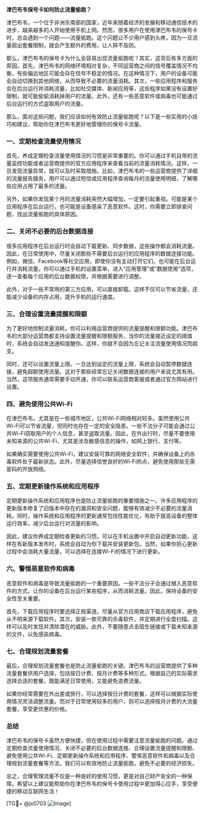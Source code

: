 **津巴布韦保号卡如何防止流量偷跑？**

津巴布韦，一个位于非洲东南部的国家，近年来随着经济的发展和移动通信技术的进步，越来越多的人开始使用手机上网。然而，很多用户在使用津巴布韦的保号卡时，总会遇到一个问题——流量偷跑。这个问题让不少用户感到头疼，因为一旦流量超出套餐限制，就会产生额外的费用，让人猝不及防。

那么，津巴布韦的保号卡为什么会容易出现流量偷跑呢？其实，这背后有多方面的原因。首先，津巴布韦的网络环境相对复杂，不同运营商之间的信号覆盖情况不均衡，有些偏远地区可能会存在信号不稳定的情况。在这种情况下，用户的设备可能会自动切换到其他网络，从而导致不必要的流量消耗。其次，一些应用程序和服务会在后台运行并消耗流量，比如社交媒体、新闻应用等，这些程序如果没有设置好限制，就可能偷偷消耗掉用户的流量。此外，还有一些恶意软件或病毒也可能通过后台运行的方式盗取用户的流量。

那么，面对这些问题，我们应该如何有效防止流量偷跑呢？以下是一些实用的小技巧和建议，帮助你在津巴布韦更好地管理你的保号卡流量。

### 一、定期检查流量使用情况

首先，养成定期检查流量使用情况的习惯是非常重要的。你可以通过手机自带的流量监控功能或者运营商提供的官方应用程序来查看当前的流量消耗情况。这样，一旦发现流量异常，就可以及时采取措施。比如，津巴布韦的一些运营商提供了详细的流量报告服务，用户可以通过短信或应用程序查询每月的流量使用明细，了解哪些应用占用了最多的流量。

另外，如果你发现某个月的流量消耗突然大幅增加，一定要引起重视。可能是某个应用程序在后台运行，也可能是设备感染了恶意软件。这时，你需要立即排查问题，找出流量偷跑的具体原因。

### 二、关闭不必要的后台数据连接

很多应用程序在后台运行时会自动下载更新、同步数据，这些操作都会消耗流量。因此，在日常使用中，尽量关闭那些不需要后台运行的应用程序的数据连接功能。例如，微信、Facebook等社交应用，即使你没有主动打开它们，也可能在后台运行并消耗流量。你可以通过手机的设置菜单，进入“应用管理”或“数据使用”选项，逐一查看每个应用的后台数据权限，并根据需要进行调整。

此外，对于一些不常用的第三方应用，可以直接卸载。这样不仅可以节省流量，还能减少设备的内存占用，提升手机的运行速度。

### 三、合理设置流量提醒和限额

为了更好地控制流量消耗，你可以利用运营商提供的流量提醒和限额功能。津巴布韦的大部分运营商都支持设置流量提醒和限额服务，当你的流量接近设定的阈值时，系统会自动发送通知提醒你。这样，你就不会因为忘记关注流量使用情况而超支。

同时，还可以设置流量上限。一旦达到设定的流量上限，系统会自动暂停数据连接，避免超额使用流量。这对于那些经常忘记关闭数据连接的用户来说尤其有用。当然，这项服务通常需要手动开通，你可以联系运营商客服或者通过官方网站进行设置。

### 四、避免使用公共Wi-Fi

在津巴布韦，尤其是在一些城市地区，公共Wi-Fi网络相对较多。虽然使用公共Wi-Fi可以节省流量，但同时也存在一定的安全隐患。一些不法分子可能会通过公共Wi-Fi窃取用户的个人信息，甚至盗取流量。因此，在外出行时，尽量不要使用未知来源的公共Wi-Fi，尤其是涉及敏感信息的操作，如网上银行、支付等。

如果确实需要使用公共Wi-Fi，建议安装可靠的网络安全软件，并确保设备上的杀毒软件处于最新状态。此外，尽量选择信誉良好的Wi-Fi热点，避免使用那些无需密码的开放网络。

### 五、定期更新操作系统和应用程序

定期更新操作系统和应用程序也是防止流量偷跑的重要措施之一。许多应用程序的更新版本修复了旧版本中存在的漏洞和安全问题，能够有效减少不必要的流量消耗。同时，操作系统和应用程序的更新通常包括性能优化，有助于提高设备的整体运行效率，减少后台运行对流量的影响。

因此，建议你养成定期检查更新的习惯。可以在手机设置中开启自动更新功能，这样在有新版本发布时，系统会自动为你下载并安装更新包。当然，如果你担心更新过程中会消耗大量流量，可以选择在连接Wi-Fi的情况下进行更新。

### 六、警惕恶意软件和病毒

恶意软件和病毒是导致流量偷跑的一个重要原因。一些不法分子会通过植入恶意软件的方式，让你的设备在后台运行某些程序，从而消耗流量。因此，保持设备的安全性至关重要。

首先，下载应用程序时要选择正规渠道。尽量从官方应用商店下载应用程序，避免从不明来源下载软件。其次，安装一款可靠的杀毒软件，并定期进行全盘扫描。这样可以及时发现并清除潜在的威胁。此外，不要随意点击陌生链接或下载未知来源的文件，以免感染病毒。

### 七、合理规划流量套餐

最后，合理规划流量套餐也是防止流量偷跑的关键。津巴布韦的运营商提供了多种流量套餐供用户选择，包括按日计费、按月计费等多种形式。根据自己的实际需求选择合适的套餐，既能满足日常使用，又能避免浪费流量。

如果你经常需要在外出差或旅行，可以选择按日计费的套餐，这样可以根据实际使用情况灵活调整流量。而对于日常使用较多的用户，则可以选择按月计费的大流量套餐，享受更优惠的价格。

### 总结

津巴布韦的保号卡虽然方便快捷，但在使用过程中需要注意流量偷跑的问题。通过定期检查流量使用情况、关闭不必要的后台数据连接、合理设置流量提醒和限额、避免使用公共Wi-Fi、定期更新操作系统和应用程序、警惕恶意软件和病毒以及合理规划流量套餐等方法，我们可以有效地防止流量偷跑，避免不必要的经济损失。

总之，合理管理流量不仅是一种良好的使用习惯，更是对自己财产安全的一种保障。希望以上建议能帮助你在津巴布韦的保号卡使用过程中更加得心应手，享受便捷的移动互联网生活！

[TG💪+ @jx0703 ![Image](https://github.com/user-attachments/assets/dbca1d08-cadb-493c-b0ec-ad6f7a83f270)]